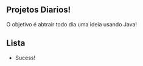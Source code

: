 ## Projetos Diarios!
<p>O objetivo é abtrair todo dia uma ideia usando Java!</p>

## Lista
<ul>
  <li>Sucess!</li>
</ul>
